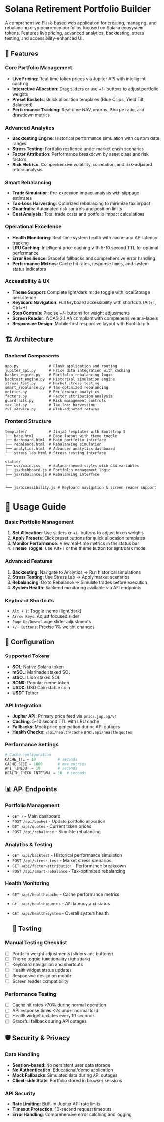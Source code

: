 # Solana Retirement Portfolio Builder

A comprehensive Flask-based web application for creating, managing, and rebalancing cryptocurrency portfolios focused on Solana ecosystem tokens. Features live pricing, advanced analytics, backtesting, stress testing, and accessibility-enhanced UI.


## 🚀 Features

### Core Portfolio Management
- **Live Pricing**: Real-time token prices via Jupiter API with intelligent caching
- **Interactive Allocation**: Drag sliders or use +/- buttons to adjust portfolio weights
- **Preset Baskets**: Quick allocation templates (Blue Chips, Yield Tilt, Balanced)
- **Performance Tracking**: Real-time NAV, returns, Sharpe ratio, and drawdown metrics

### Advanced Analytics
- **Backtesting Engine**: Historical performance simulation with custom date ranges
- **Stress Testing**: Portfolio resilience under market crash scenarios
- **Factor Attribution**: Performance breakdown by asset class and risk factors
- **Risk Metrics**: Comprehensive volatility, correlation, and risk-adjusted return analysis

### Smart Rebalancing
- **Trade Simulation**: Pre-execution impact analysis with slippage estimates
- **Tax-Loss Harvesting**: Optimized rebalancing to minimize tax impact
- **Guardrails**: Automated risk controls and position limits
- **Cost Analysis**: Total trade costs and portfolio impact calculations

### Operational Excellence
- **Health Monitoring**: Real-time system health with cache and API latency tracking
- **LRU Caching**: Intelligent price caching with 5-10 second TTL for optimal performance
- **Error Resilience**: Graceful fallbacks and comprehensive error handling
- **Performance Metrics**: Cache hit rates, response times, and system status indicators

### Accessibility & UX
- **Theme Support**: Complete light/dark mode toggle with localStorage persistence
- **Keyboard Navigation**: Full keyboard accessibility with shortcuts (Alt+T, Ctrl+H)
- **Step Controls**: Precise +/- buttons for weight adjustments
- **Screen Reader**: WCAG 2.1 AA compliant with comprehensive aria-labels
- **Responsive Design**: Mobile-first responsive layout with Bootstrap 5

## 🏗️ Architecture

### Backend Components
```
app.py              # Flask application and routing
jupiter_api.py      # Price data integration with caching
basket_engine.py    # Portfolio rebalancing logic
backtest_engine.py  # Historical simulation engine
stress_test.py      # Market stress testing
smart_rebalance.py  # Tax-optimized rebalancing
metrics.py          # Performance analytics
factors.py          # Factor attribution analysis
guardrails.py       # Risk management controls
tax_lot.py          # Tax-loss harvesting
rvi_service.py      # Risk-adjusted returns
```

### Frontend Structure
```
templates/          # Jinja2 templates with Bootstrap 5
├── base.html       # Base layout with theme toggle
├── dashboard.html  # Main portfolio interface
├── rebalance.html  # Rebalancing simulation
├── analytics.html  # Advanced analytics dashboard
└── stress_lab.html # Stress testing interface

static/
├── css/main.css    # Solana-themed styles with CSS variables
├── js/dashboard.js # Portfolio management logic
├── js/rebalance.js # Rebalancing interface


└── js/accessibility.js # Keyboard navigation & screen reader support
```


# 🎯 Usage Guide

### Basic Portfolio Management
1. **Set Allocation**: Use sliders or +/- buttons to adjust token weights
2. **Apply Presets**: Click preset buttons for quick allocation templates
3. **Monitor Performance**: View real-time metrics in the status bar
4. **Theme Toggle**: Use Alt+T or the theme button for light/dark mode

### Advanced Features
1. **Backtesting**: Navigate to Analytics → Run historical simulations
2. **Stress Testing**: Use Stress Lab → Apply market scenarios
3. **Rebalancing**: Go to Rebalance → Simulate trades before execution
4. **System Health**: Backend monitoring available via API endpoints

### Keyboard Shortcuts
- `Alt + T`: Toggle theme (light/dark)
- `Arrow Keys`: Adjust focused slider
- `Page Up/Down`: Large slider adjustments
- `+/- Buttons`: Precise 1% weight changes

## 🔧 Configuration

### Supported Tokens
- **SOL**: Native Solana token
- **mSOL**: Marinade staked SOL
- **stSOL**: Lido staked SOL  
- **BONK**: Popular meme token
- **USDC**: USD Coin stable coin
- **USDT** Tether 

### API Integration
- **Jupiter API**: Primary price feed via `price.jup.ag/v4`
- **Caching**: 5-10 second TTL with LRU cache
- **Fallbacks**: Mock price generation during API outages
- **Health Checks**: `/api/health/cache` and `/api/health/quotes`

### Performance Settings
```python
# Cache configuration
CACHE_TTL = 10          # seconds
CACHE_SIZE = 1000       # max entries
API_TIMEOUT = 10        # seconds
HEALTH_CHECK_INTERVAL = 10  # seconds
```

## 📊 API Endpoints

### Portfolio Management
- `GET /` - Main dashboard
- `POST /api/basket` - Update portfolio allocation
- `GET /api/quotes` - Current token prices
- `POST /api/rebalance` - Simulate rebalancing

### Analytics & Testing
- `GET /api/backtest` - Historical performance simulation
- `POST /api/stress-test` - Market stress scenarios
- `GET /api/factor-attribution` - Performance breakdown
- `POST /api/smart-rebalance` - Tax-optimized rebalancing

### Health Monitoring
- `GET /api/health/cache` - Cache performance metrics
- `GET /api/health/quotes` - API latency and status
- `GET /api/health/system` - Overall system health

  ## 🧪 Testing

### Manual Testing Checklist
- [ ] Portfolio weight adjustments (sliders and buttons)
- [ ] Theme toggle functionality (light/dark)
- [ ] Keyboard navigation and shortcuts
- [ ] Health widget status updates
- [ ] Responsive design on mobile
- [ ] Screen reader compatibility

### Performance Testing
- [ ] Cache hit rates >70% during normal operation
- [ ] API response times <2s under normal load
- [ ] Health widget updates every 10 seconds
- [ ] Graceful fallback during API outages

## 🛡️ Security & Privacy

### Data Handling
- **Session-based**: No persistent user data storage
- **No Authentication**: Educational/demo application
- **Mock Fallbacks**: Simulated data during API outages
- **Client-side State**: Portfolio stored in browser sessions

### API Security
- **Rate Limiting**: Built-in Jupiter API rate limits
- **Timeout Protection**: 10-second request timeouts
- **Error Handling**: Comprehensive error catching and logging

